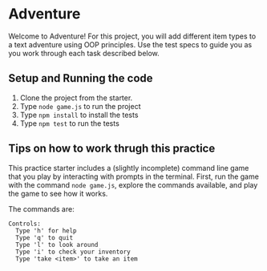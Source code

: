 # Adventure

Welcome to Adventure! For this project, you will add different
item types to a text adventure using OOP principles. Use the test specs to guide
you as you work through each task described below.

## Setup and Running the code

1. Clone the project from the starter.
2. Type `node game.js` to run the project
3. Type `npm install` to install the tests
4. Type `npm test` to run the tests

## Tips on how to work thrugh this practice

This practice starter includes a (slightly incomplete) command line game that
you play by interacting with prompts in the terminal. First, run the game with
the command `node game.js`, explore the commands available, and play the game to
see how it works.

The commands are:

```shell
Controls:
  Type 'h' for help
  Type 'q' to quit
  Type 'l' to look around
  Type 'i' to check your inventory
  Type 'take <item>' to take an item
```
